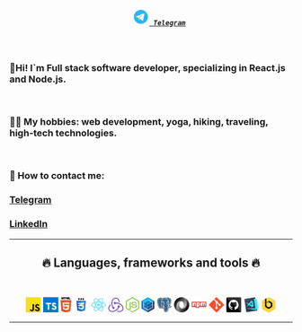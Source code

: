 <h5 align="center">
  <code>
    <a href="https://t.me/Semrvl" title="Telegram"><img width="30" src="images/telegram.png"> Telegram</a></code>
</h5>
<br>
<p align="center">
  <h3>💪Hi! I`m Full stack software developer, specializing in React.js and Node.js.</h3> 
  <br>
  <h3>🤹🏽 My hobbies: web development, yoga, hiking, traveling, high-tech technologies.</h3> 
  <br>
  <h3>💬 How to contact me:</h3>
  <h3><a href="https://t.me/Semrvl" title="Telegram">Telegram</a></h3>  <h3><a href="https://www.linkedin.com/in/semartem/" title="LinkedIn">LinkedIn</a></h3>
</p>

<hr>
<h2 align="center">🔥 Languages, frameworks and tools 🔥</h2>
<br>
<p align="center">
  <code><img title="Javascript" height="27" src="images/javascript.svg"></code>
  <code><img title="Typescript" height="27" src="images/typescript-2.svg"></code>
  <code><img title="HTML5" height="27" src="images/html5.svg"></code>
  <code><img title="CSS" height="27" src="images/css.svg"></code>
  <code><img title="React" height="27" src="images/react-original.svg"></code>
  <code><img title="Redux" height="27" src="images/redux.svg"></code>
  <code><img title="Node.js" height="27" src="images/nodejs.svg"></code>
  <code><img title="Sequelize ORM" height="27" src="images/sequelize.svg"></code>
  <code><img title="PostgreSQL" height="27" src="images/postgresql.svg"></code>
  <code><img title="JSON" height="27" src="images/json.svg"></code>
  <code><img title="npm" height="27" src="images/npm.svg"></code>
  <code><img title="Git" height="27" src="images/git-original.svg"></code>
  <code><img title="GitHub" height="27" src="images/github.svg"></code>
  <code><img title="Visual Studio Code" height="27" src="images/vscode.png"></code>
  <code><img title="Beekeeper" height="27" src="images/beekeeper.png"></code>
</p>
<hr>
